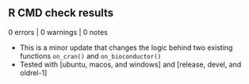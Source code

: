 ## R CMD check results

0 errors | 0 warnings | 0 notes

* This is a minor update that changes the logic behind two existing functions `on_cran()` and `on_bioconductor()`
* Tested with [ubuntu, macos, and windows] and [release, devel, and oldrel-1]
